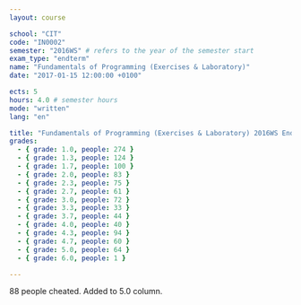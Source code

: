 ```yaml
---
layout: course

school: "CIT"
code: "IN0002"
semester: "2016WS" # refers to the year of the semester start
exam_type: "endterm"
name: "Fundamentals of Programming (Exercises & Laboratory)"
date: "2017-01-15 12:00:00 +0100"

ects: 5
hours: 4.0 # semester hours
mode: "written"
lang: "en"

title: "Fundamentals of Programming (Exercises & Laboratory) 2016WS Endterm"
grades:
  - { grade: 1.0, people: 274 }
  - { grade: 1.3, people: 124 }
  - { grade: 1.7, people: 100 }
  - { grade: 2.0, people: 83 }
  - { grade: 2.3, people: 75 }
  - { grade: 2.7, people: 61 }
  - { grade: 3.0, people: 72 }
  - { grade: 3.3, people: 33 }
  - { grade: 3.7, people: 44 }
  - { grade: 4.0, people: 40 }
  - { grade: 4.3, people: 94 }
  - { grade: 4.7, people: 60 }
  - { grade: 5.0, people: 64 }
  - { grade: 6.0, people: 1 }

---
```


88 people cheated. Added to 5.0 column. 
